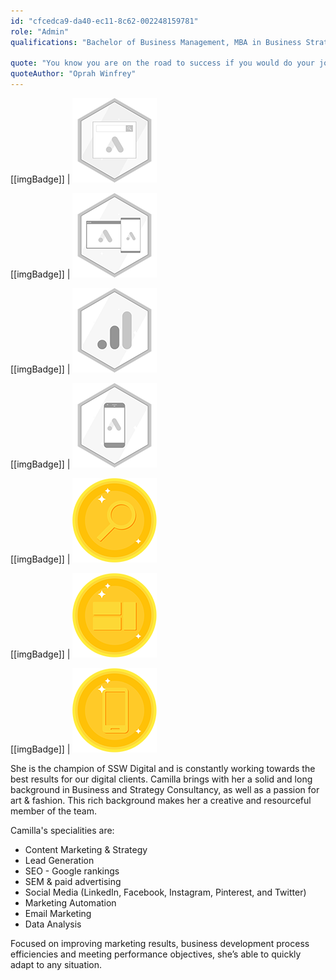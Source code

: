 ```yaml
---
id: "cfcedca9-da40-ec11-8c62-002248159781"
role: "Admin"
qualifications: "Bachelor of Business Management, MBA in Business Strategic Management"

quote: "You know you are on the road to success if you would do your job, and not be paid for it."
quoteAuthor: "Oprah Winfrey"
---
```


[[imgBadge]]
| ![Google Ad Search Certification](../badges/Certification-google-ads-search.png)

[[imgBadge]]
| ![Google Ad Display Certification](../badges/Certification-google-ads-display.png)

[[imgBadge]]
| ![Google Analytics Individual](../badges/Certification-google-analytics-individual.png)

[[imgBadge]]
| ![Google Ad Mobile Certification](../badges/Certification-google-ads-mobile.png)

[[imgBadge]]
| ![Google Ads Search Awards](../badges/Certification-google-award-ads-search.png)

[[imgBadge]]
| ![Google Ads Display Awards](../badges/Certification-google-award-ads-display.png)

[[imgBadge]]
| ![Google Ads Mobile Awards](../badges/Certification-google-award-ads-mobile.png)

She is the champion of SSW Digital and is constantly working towards the best results for our digital clients. Camilla brings with her a solid and long background in Business and Strategy Consultancy, as well as a passion for art & fashion. This rich background makes her a creative and resourceful member of the team.

Camilla's specialities are:

- Content Marketing & Strategy
- Lead Generation
- SEO - Google rankings
- SEM & paid advertising
- Social Media (LinkedIn, Facebook, Instagram, Pinterest, and Twitter)
- Marketing Automation
- Email Marketing
- Data Analysis

Focused on improving marketing results, business development process efficiencies and meeting performance objectives, she’s able to quickly adapt to any situation.
